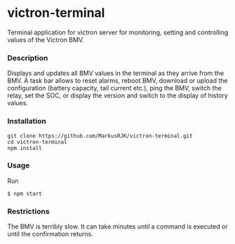 # victron-terminal

Terminal application for victron server for monitoring, setting and controlling values of the
Victron BMV.


### Description

Displays and updates all BMV values in the terminal as they arrive from the BMV. A task bar
allows to reset alarms, reboot BMV, download or upload the configuration (battery capacity,
tail current etc.), ping the BMV, switch the relay, set the SOC, or display the version and
switch to the display of history values.


### Installation

```
git clone https://github.com/MarkusRJK/victron-terminal.git
cd victron-terminal
npm install
```

### Usage

Run 

```
$ npm start 
```

### Restrictions

The BMV is terribly slow. It can take minutes until a command is executed
or until the confirmation returns.
